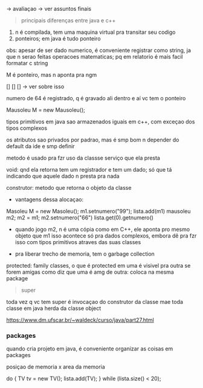 -> avaliaçao 
-> ver assuntos finais

> principais diferenças entre java e c++

1. n é compilada, tem uma maquina virtual pra transitar seu codigo
2. ponteiros; em java é tudo ponteiro

obs: apesar de ser dado numerico, é conveniente registrar como string, ja que n serao feitas operacoes matematicas; pq em relatorio é mais facil formatar c string


M é ponteiro, mas n aponta pra ngm


[]
[]
[]
-> ver sobre isso

numero de 64 é registrado, q é gravado ali dentro e aí vc tem o ponteiro


Mausoleu M = new Mausoleu();


tipos primitivos em java sao armazenados iguais em c++, com exceçao dos tipos complexos

os atributos sao privados por padrao, mas é smp bom n depender do default da ide e smp definir


metodo é usado pra fzr uso da classse
serviço que ela presta


void: qnd ela retorna tem um registrador e tem um dado; só que tá indicando que aquele dado n presta pra nada

construtor: metodo que retorna o objeto da classe

- vantagens dessa alocaçao:

Masoleu M = new Masoleu();
m1.setnumero("99");
lista.add(m1)
mausoleu m2;
m2 = m1;
m2.setnumero("66")
lista.get(0).getnumero()

- quando jogo m2, n é uma cópia como em C++, ele aponta pro mesmo objeto que m1
isso acontece só pra dados complexos, embora dê pra fzr isso com tipos primitivos atraves das suas classes

- pra liberar trecho de memoria, tem o garbage collection


protected: family classes, o que é protected em uma é visivel pra outra se forem amigas
como diz que uma é amg de outra: coloca na mesma package



> super

toda vez q vc tem
super é invocaçao do construtor da classe mae
toda classe em java herda da classe object

https://www.dm.ufscar.br/~waldeck/curso/java/part27.html


### packages

quando cria projeto em java, é conveniente organizar as coisas em packages




posiçao de memoria
x 
area da memoria

do {
    TV tv = new TV();
    lista.add(TV);
} while (lista.size() < 20);